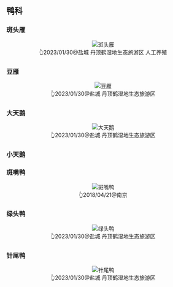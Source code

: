 ## 鸭科

### 斑头雁
<div style="text-align: center"><img src="https://asgeologeekfan-images.oss-cn-hangzhou.aliyuncs.com/img/202304252113724.jpg" alt="斑头雁" title="斑头雁" ></div>
<div style="text-align: center">👆2023/01/30@盐城 丹顶鹤湿地生态旅游区 人工养殖</div>

### 豆雁
<div style="text-align: center"><img src="https://asgeologeekfan-images.oss-cn-hangzhou.aliyuncs.com/img/202304252240797.jpg" alt="豆雁" title="豆雁" ></div>
<div style="text-align: center">👆2023/01/30@盐城 丹顶鹤湿地生态旅游区</div>

### 大天鹅
<div style="text-align: center"><img src="https://asgeologeekfan-images.oss-cn-hangzhou.aliyuncs.com/img/202304271607158.jpg" alt="大天鹅" title="大天鹅" ></div>
<div style="text-align: center">👆2023/01/30@盐城 丹顶鹤湿地生态旅游区</div>

### 小天鹅


### 斑嘴鸭
<div style="text-align: center"><img src="https://asgeologeekfan-images.oss-cn-hangzhou.aliyuncs.com/img/202304271608400.JPG" alt="斑嘴鸭" title="斑嘴鸭" ></div>
<div style="text-align: center">👆2018/04/21@南京</div>

### 绿头鸭
<div style="text-align: center"><img src="https://asgeologeekfan-images.oss-cn-hangzhou.aliyuncs.com/img/202304271608434.jpg" alt="绿头鸭" title="绿头鸭" ></div>
<div style="text-align: center">👆2023/01/30@盐城 丹顶鹤湿地生态旅游区</div>

### 针尾鸭
<div style="text-align: center"><img src="https://asgeologeekfan-images.oss-cn-hangzhou.aliyuncs.com/img/202304271609248.jpg" alt="针尾鸭" title="针尾鸭" ></div>
<div style="text-align: center">👆2023/01/30@盐城 丹顶鹤湿地生态旅游区</div>